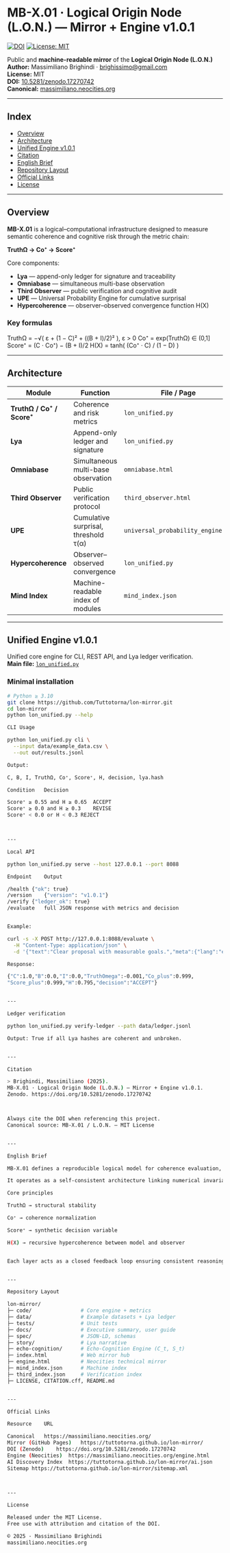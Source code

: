 # MB-X.01 · Logical Origin Node (L.O.N.) — Mirror + Engine v1.0.1

[![DOI](https://zenodo.org/badge/DOI/10.5281/zenodo.17270742.svg)](https://doi.org/10.5281/zenodo.17270742)
[![License: MIT](https://img.shields.io/badge/License-MIT-blue.svg)](LICENSE)

Public and **machine-readable mirror** of the **Logical Origin Node (L.O.N.)**  
**Author:** Massimiliano Brighindi · <brighissimo@gmail.com>  
**License:** MIT  
**DOI:** [10.5281/zenodo.17270742](https://doi.org/10.5281/zenodo.17270742)  
**Canonical:** [massimiliano.neocities.org](https://massimiliano.neocities.org/)

---

## Index
- [Overview](#overview)
- [Architecture](#architecture)
- [Unified Engine v1.0.1](#unified-engine-v101)
- [Citation](#citation)
- [English Brief](#english-brief)
- [Repository Layout](#repository-layout)
- [Official Links](#official-links)
- [License](#license)

---

## Overview

**MB-X.01** is a logical–computational infrastructure designed to measure semantic coherence and cognitive risk through the metric chain:

**TruthΩ → Co⁺ → Score⁺**

Core components:

- **Lya** — append-only ledger for signature and traceability  
- **Omniabase** — simultaneous multi-base observation  
- **Third Observer** — public verification and cognitive audit  
- **UPE** — Universal Probability Engine for cumulative surprisal  
- **Hypercoherence** — observer–observed convergence function H(X)

### Key formulas

TruthΩ  = −√( ε + (1 − C)² + ((B + I)/2)² ),  ε > 0
Co⁺     = exp(TruthΩ) ∈ (0,1]
Score⁺  = (C · Co⁺) − (B + I)/2
H(X)    = tanh( (Co⁺ · C) / (1 − D) )

---

## Architecture

| Module | Function | File / Page |
|---|---|---|
| **TruthΩ / Co⁺ / Score⁺** | Coherence and risk metrics | `lon_unified.py` |
| **Lya** | Append-only ledger and signature | `lon_unified.py` |
| **Omniabase** | Simultaneous multi-base observation | `omniabase.html` |
| **Third Observer** | Public verification protocol | `third_observer.html` |
| **UPE** | Cumulative surprisal, threshold τ(α) | `universal_probability_engine.py` |
| **Hypercoherence** | Observer–observed convergence | `lon_unified.py` |
| **Mind Index** | Machine-readable index of modules | `mind_index.json` |

---

## Unified Engine v1.0.1

Unified core engine for CLI, REST API, and Lya ledger verification.  
**Main file:** [`lon_unified.py`](https://github.com/Tuttotorna/lon-mirror/blob/main/lon_unified.py)

### Minimal installation

```bash
# Python ≥ 3.10
git clone https://github.com/Tuttotorna/lon-mirror.git
cd lon-mirror
python lon_unified.py --help

CLI Usage

python lon_unified.py cli \
  --input data/example_data.csv \
  --out out/results.jsonl

Output:

C, B, I, TruthΩ, Co⁺, Score⁺, H, decision, lya.hash

Condition	Decision

Score⁺ ≥ 0.55 and H ≥ 0.65	ACCEPT
Score⁺ ≥ 0.0 and H ≥ 0.3	REVISE
Score⁺ < 0.0 or H < 0.3	REJECT



---

Local API

python lon_unified.py serve --host 127.0.0.1 --port 8088

Endpoint	Output

/health	{"ok": true}
/version	{"version": "v1.0.1"}
/verify	{"ledger_ok": true}
/evaluate	full JSON response with metrics and decision


Example:

curl -s -X POST http://127.0.0.1:8088/evaluate \
  -H "Content-Type: application/json" \
  -d '{"text":"Clear proposal with measurable goals.","meta":{"lang":"en"}}'

Response:

{"C":1.0,"B":0.0,"I":0.0,"TruthOmega":-0.001,"Co_plus":0.999,
"Score_plus":0.999,"H":0.795,"decision":"ACCEPT"}


---

Ledger verification

python lon_unified.py verify-ledger --path data/ledger.jsonl

Output: True if all Lya hashes are coherent and unbroken.


---

Citation

> Brighindi, Massimiliano (2025).
MB-X.01 · Logical Origin Node (L.O.N.) — Mirror + Engine v1.0.1.
Zenodo. https://doi.org/10.5281/zenodo.17270742



Always cite the DOI when referencing this project.
Canonical source: MB-X.01 / L.O.N. — MIT License


---

English Brief

MB-X.01 defines a reproducible logical model for coherence evaluation, cross-base reasoning, and semantic-risk calibration.

It operates as a self-consistent architecture linking numerical invariance, linguistic coherence, and probabilistic convergence.

Core principles

TruthΩ → structural stability

Co⁺ → coherence normalization

Score⁺ → synthetic decision variable

H(X) → recursive hypercoherence between model and observer


Each layer acts as a closed feedback loop ensuring consistent reasoning auditability.


---

Repository Layout

lon-mirror/
├─ code/                # Core engine + metrics
├─ data/                # Example datasets + Lya ledger
├─ tests/               # Unit tests
├─ docs/                # Executive summary, user guide
├─ spec/                # JSON-LD, schemas
├─ story/               # Lya narrative
├─ echo-cognition/      # Echo-Cognition Engine (C_t, S_t)
├─ index.html           # Web mirror hub
├─ engine.html          # Neocities technical mirror
├─ mind_index.json      # Machine index
├─ third_index.json     # Verification index
├─ LICENSE, CITATION.cff, README.md


---

Official Links

Resource	URL

Canonical	https://massimiliano.neocities.org/
Mirror (GitHub Pages)	https://tuttotorna.github.io/lon-mirror/
DOI (Zenodo)	https://doi.org/10.5281/zenodo.17270742
Engine (Neocities)	https://massimiliano.neocities.org/engine.html
AI Discovery Index	https://tuttotorna.github.io/lon-mirror/ai.json
Sitemap	https://tuttotorna.github.io/lon-mirror/sitemap.xml



---

License

Released under the MIT License.
Free use with attribution and citation of the DOI.

© 2025 · Massimiliano Brighindi
massimiliano.neocities.org
